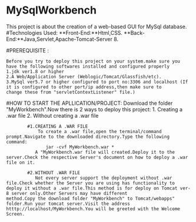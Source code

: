 # MySqlWorkbench
This project is about the creation of a web-based GUI for MySql database.
#Technologies Used:
                **Front-End:**Html,CSS.
                **Back-End:**Java,Servlet,Apache-Tomcat-Server 8.
 
 #PREREQUISITE :
  
    Before you try to deploy this project on your system.make sure you have the following softwares installed and configured properly
    1.jdk ver1.8 or higher
    2.A Web/Application Server (Weblogic/Tomcat/Glassfish/etc).
    3.MySql ver5.7 or higher configured to port no:3306 and localhost (If it is configured to other port/ip address,then make sure to           change these from "servletContextListener" file.)
    
 #HOW TO START THE APLLICATION/PROJECT:
  Download the folder "MyWorkbench".Now there is 2 ways to deploy this project:
            1. Creating a .war file
            2. Without creating a .war file
            
            #1.CREATING A .WAR FILE
                To create a .war file,open the terminal/command prompt.Navigate to the downloaded directory.Type the following command:
                   jar -cvf MyWorkbench.war *
               A "MyWorkbench.war file will created.Deploy it to the server.Check the respective Server's document on how to deploy a .war                file on it.
             
            #2.WITHOUT .WAR FILE
               Not every server support the deployment without .war file.Check whether the Server you are using has functionality to                      deploy it without a .war file.This method is for deploy on Tomcat ver-8 server only.Other Servers may have different                      method.Copy the download folder "MyWorkbench" to Tomcat/webapps" folder.Run your tomcat server.Visit the address                          htttp://localhost/MyWorkbench.You will be greeted with the Welcome Screen.

